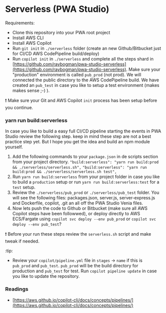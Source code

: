 # Serverless (PWA Studio)

Requirements:
- Clone this repository into your PWA root project
- Install AWS CLI
- Install AWS Copilot
- Run `git init` in `./serverless` folder (create an new Github/Bitbucket just for CI/CD AWS CodePipeline build/deploy)
- Run `copilot init` in `./serverless` and complete all the steps shard in [https://github.com/raybogman/pwa-studio-serverless](https://github.com/raybogman/pwa-studio-serverless). Make sure your "production" environment is called `pub_prod` (not prod). We will connected the public directory to the AWS CodePipeline build. We have created an `pub_test` in case you like to setup a test environment (makes makes sense ;-) ).

:exclamation: Make sure your Git and AWS Copilot `init` process has been setup before you continue.

### yarn run build:serverless

In case you like to build a easy full CI/CD pipeline starting the events in PWA Studio review the following step.
keep in mind these step are not a best practice step yet. But I hope you get the idea and build an npm module yourself.

1. Add the following commands to your `package.json` in de scripts section from your project directory.
    `"build:serverless": "yarn run build:prod && ./serverless/serverless.sh",`
    `"build:serverless": "yarn run build:prod && ./serverless/serverless.sh test",`
2. Run `yarn run build:serverless` from your project folder in case you like to build a `production` setup or run `yarn run build:serverless:test` for a `test` setup.    
3. Review the `./serverless/pub_prod` or `./serverless/pub_test` folder. You will see the following files: packages.json, server.js, server-express.js and Dockerfile, copilot, .git an all off the PWA Studio Venia files.
4. Now lets push the code to Github or Bitbucket (make sure all AWS Copilot steps have been followwed), or deploy directly to AWS ECS/Fargate using `copilot svc deploy --env pub_prod` or `copilot svc deploy --env pub_test`? 

:exclamation: Before your run these steps review the `serverless.sh` script and make tweak if needed.

:tip:
- Review your `copilot/pipeline.yml` file in `stages` -> `name` if this is `pub_prod` and `pub_test`. `pub_prod` will be the build directory for production and `pub_test` for test. Run `copilot pipeline update` in case you like to update the repository.

### Readings
- [https://aws.github.io/copilot-cli/docs/concepts/pipelines/](https://aws.github.io/copilot-cli/docs/concepts/pipelines/)